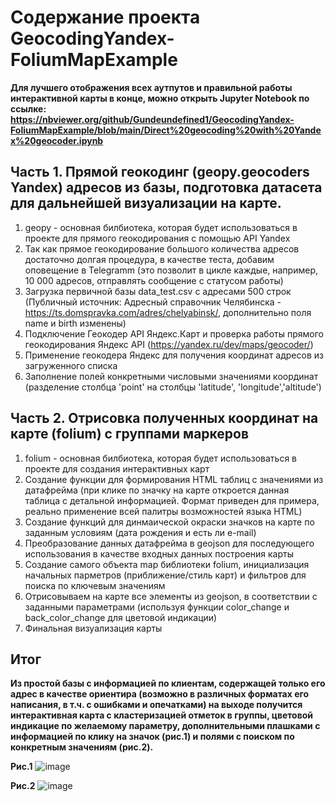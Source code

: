 # Содержание проекта GeocodingYandex-FoliumMapExample

**Для лучшего отображения всех аутпутов и правильной работы интерактивной карты в конце, можно открыть Jupyter Notebook по ссылке: https://nbviewer.org/github/Gundeundefined1/GeocodingYandex-FoliumMapExample/blob/main/Direct%20geocoding%20with%20Yandex%20geocoder.ipynb**

## Часть 1. Прямой геокодинг (geopy.geocoders Yandex) адресов из базы, подготовка датасета для дальнейшей визуализации на карте.
  1. geopy - основная билбиотека, которая будет использоваться в проекте для прямого геокодирования с помощью API Yandex
  2. Так как прямое геокодирование большого количества адресов достаточно долгая процедура, в качестве теста, добавим оповещение в Telegramm (это позволит в цикле каждые, например, 10 000 адресов, отправлять сообщение с статусом работы)
  3. Загрузка первичной базы data_test.csv с адресами 500 строк (Публичный источник: Адресный справочник Челябинска - https://ts.domspravka.com/adres/chelyabinsk/, дополнительно поля name и birth изменены)
  4. Подключение Геокодер API Яндекс.Карт и проверка работы прямого геокодирования Яндекс API (https://yandex.ru/dev/maps/geocoder/)
  5. Применение геокодера Яндекс для получения координат адресов из загруженного списка
  6. Заполнение полей конкретными числовыми значениями координат (разделение столбца 'point' на столбцы 'latitude', 'longitude','altitude')
  
## Часть 2. Отрисовка полученных координат на карте (folium) с группами маркеров
  1. folium - основная билбиотека, которая будет использоваться в проекте для создания интерактивных карт
  2. Создание функции для формирования HTML таблиц с значениями из датафрейма (при клике по значку на карте откроется данная таблица с детальной информацией. Формат приведен для примера, реально применение всей палитры возможностей языка HTML)
  3. Создание функций для динмаической окраски значков на карте по заданным условиям (дата рождения и есть ли e-mail)
  4. Преобразование данных датафрейма в geojson для последующего использования в качестве входных данных построения карты
  5. Создание самого объекта map библиотеки folium, инициализация начальных парметров (приближение/стиль карт) и фильтров для поиска по ключевым значениям
  6. Отрисовываем на карте все элементы из geojson, в соответствии с заданными параметрами (используя функции color_change и back_color_change для цветовой индикации)
  7. Финальная визуализация карты
  
## Итог
  **Из простой базы с информацией по клиентам, содержащей только его адрес в качестве ориентира (возможно в различных форматах его написания, в т.ч. с ошибками и опечатками) на выходе получится интерактивная карта с кластеризацией отметок в группы, цветовой индикацие по желаемому параметру, дополнительными плашками с информацией по клику на значок (рис.1) и полями с поиском по конкретным значениям (рис.2).**

**Рис.1**
![image](https://user-images.githubusercontent.com/87270547/156922150-ff24c3f0-9ba5-46dd-b0ff-84b87ec41ae3.PNG)

**Рис.2**
![image](https://user-images.githubusercontent.com/87270547/156922722-b848c0d7-4812-4618-bb3f-68903eff94d0.png)

